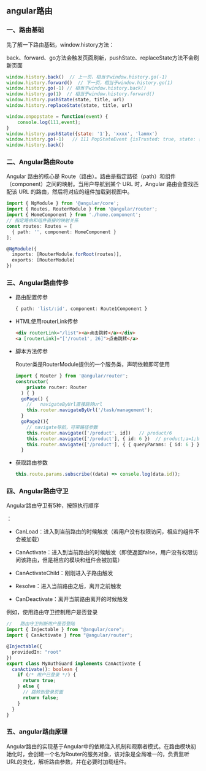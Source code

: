 ## angular路由
### 一、路由基础

先了解一下路由基础，window.history方法：

back、forward、go方法会触发页面刷新，pushState、replaceState方法不会刷新页面

```js
window.history.back()  // 上一页，相当于window.history.go(-1)
window.history.forward()  // 下一页，相当于window.history.go(1)
window.history.go(-1) // 相当于window.history.back()
window.history.go(1)  // 相当于window.history.forward()
window.history.pushState(state, title, url)
window.history.replaceState(state, title, url)

window.onpopstate = function(event) {
    console.log(111,event);
}
window.history.pushState({state: '1'}, 'xxxx', 'lanmx')
window.history.go(-1)   // 111 PopStateEvent {isTrusted: true, state: {…}, type: "popstate", target: Window, currentTarget: Window, …}
window.history.back() 
```

### 二、Angular路由Route

Angular 路由的核心是 Route（路由）。路由是指定路径（path）和组件（component）之间的映射。当用户导航到某个 URL 时，Angular 路由会查找匹配该 URL 的路由，然后将对应的组件加载到视图中。

```ts
import { NgModule } from '@angular/core';
import { Routes, RouterModule } from '@angular/router';
import { HomeComponent } from './home.component';
// 指定路由和组件直接的映射关系
const routes: Routes = [
  { path: '', component: HomeComponent }
];

@NgModule({
  imports: [RouterModule.forRoot(routes)],
  exports: [RouterModule]
})
```

### 三、Angular路由传参

- 路由配置传参

  ```ts
  { path: 'list/:id', component: Route1Component }
  ```

- HTML使用routerLink传参

  ```html
  <div routerLink="/list"><a>点击跳转</a></div>
  <a [routerLink]="['/route1', 26]">点击跳转</a>
  ```

- 脚本方法传参

  Router类是RouterModule提供的一个服务类，声明依赖即可使用

  ```ts
  import { Router } from '@angular/router';
  constructor(
      private router: Router
    ) { }
    goPage() {
      //   navigateByUrl直接跳转url
      this.router.navigateByUrl('/task/management');
    }
    goPage2(){
      // navigate导航，可带路径参数
      this.router.navigate(['/product', id])   // product/6
      this.router.navigate(['/product'], { id: 6 })  // product;a=1;b=2
      this.router.navigate(['/product'], { { queryParams: { id: 6 } })  // product?id=6
    }
  ```

- 获取路由参数

  ```ts
  this.route.params.subscribe((data) => console.log(data.id));
  ```

### 四、Angular路由守卫

Angular路由守卫有5种，按照执行顺序

：

- CanLoad：进入到当前路由的时候触发（若用户没有权限访问，相应的组件不会被加载）

- CanActivate：进入到当前路由的时候触发（即使返回false，用户没有权限访问该路由，但是相应的模块和组件会被加载）

- CanActivateChild：刚刚进入子路由触发

- Resolve：进入当前路由之后，离开之前触发

- CanDeactivate：离开当前路由离开的时候触发

例如，使用路由守卫控制用户是否登录

```ts
//   路由守卫判断用户是否登陆
import { Injectable } from "@angular/core";
import { CanActivate } from "@angular/router";

@Injectable({
  providedIn: "root"
})
export class MyAuthGuard implements CanActivate {
  canActivate(): boolean {
    if (/* 用户已登录 */) {
      return true;
    } else {
      // 跳转到登录页面
      return false;
    }
  }
}
```

### 五、angular路由原理

Angular路由的实现基于Angular中的依赖注入机制和观察者模式。在路由模块初始化时，会创建一个名为Router的服务对象，该对象是全局唯一的，负责监听URL的变化，解析路由参数，并在必要时加载组件。